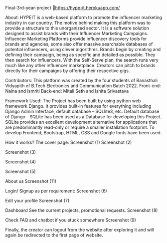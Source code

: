 Final-3rd-year-project
📌https://hype-it.herokuapp.com/

About:
HYPEIT is a web-based platform to promote the influencer marketing industry in our country. The motive behind making this platform was to provide a structure to this unorganized sector. It is a software solution designed to assist brands with their Influencer Marketing Campaigns. Influencer Marketing Platforms provide influencer discovery tools for brands and agencies, some also offer massive searchable databases of potential influencers, using clever algorithms. Brands begin by creating and defining their campaign, being as specific and detailed as possible. They then search for influencers. With the Self-Serve plan, the search runs very much like any other influencer marketplace. Creators can pitch to brands directly for their campaigns by offering their respective gigs.

Contributors:
This platform was created by the four students of Banasthali Vidyapith of B.Tech Electronics and Communication Batch 2022. Front-end: Naina and Ismriti Back-end: Mitali Seth and Ishita Srivastava

Framework Used:
The Project has been built by using python web framework Django. It provides built-in features for everything including Django Admin Interface, default database – SQLlite3, etc. Default database of Django - SQLite has been used as a Database for developing this Project. SQLite provides an excellent development alternative for applications that are predominantly read-only or require a smaller installation footprint. To develop Frontend, Bootstrap, HTML, CSS and Google fonts have been used.

How it works?
The cover page: Screenshot (1)
Screenshot (2)

Screenshot (3)

Screenshot (4)

Screenshot (5)

About us
Screenshot (11)

Login/ Signup as per requirement:
Screenshot (6)

Edit your profile
Screenshot (7)

Dashboard See the current projects, promotional requests.
Screenshot (8)

Check FAQ and chatbot if you stuck somewhere
Screenshot (9)

Finally, the creator can logout from the website after exploring it and will again be redirected to the first page of website.
